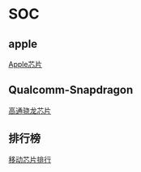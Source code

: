 # SOC

## apple

[Apple芯片](https://en.wikipedia.org/wiki/Apple_silicon)



## Qualcomm-Snapdragon

[高通骁龙芯片](https://en.wikipedia.org/wiki/List_of_Qualcomm_Snapdragon_systems_on_chips)



## 排行榜

[移动芯片排行](https://www.socpk.com/)
